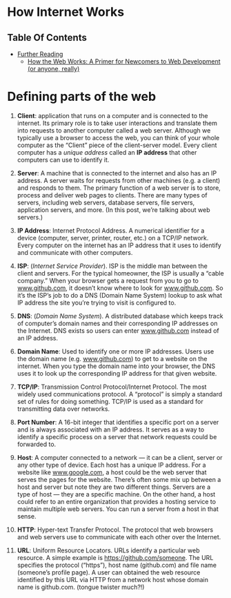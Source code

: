 # How Internet Works

## Table Of Contents
- [Further Reading]()
    - [How the Web Works: A Primer for Newcomers to Web Development (or anyone, really)](https://www.freecodecamp.org/news/how-the-web-works-a-primer-for-newcomers-to-web-development-or-anyone-really-b4584e63585c/)

# Defining parts of the web
1. __Client__: application that runs on a computer and is connected to the internet. Its primary role is to take user interactions and translate them into requests to another computer called a web server. Although we typically use a browser to access the web, you can think of your whole computer as the “Client” piece of the client-server model. Every client computer has a _unique address_ called an __IP address__ that other computers can use to identify it.

2. __Server__: A machine that is connected to the internet and also has an IP address. A server waits for requests from other machines (e.g. a client) and responds to them. The primary function of a web server is to store, process and deliver web pages to clients. There are many types of servers, including web servers, database servers, file servers, application servers, and more. (In this post, we’re talking about web servers.)

3. __IP Address__: Internet Protocol Address. A numerical identifier for a device (computer, server, printer, router, etc.) on a TCP/IP network. Every computer on the internet has an IP address that it uses to identify and communicate with other computers. 

4. __ISP__: (_Internet Service Provider_). ISP is the middle man between the client and servers. For the typical homeowner, the ISP is usually a “cable company.” When your browser gets a request from you to go to www.github.com, it doesn’t know where to look for www.github.com. So it’s the ISP’s job to do a DNS (Domain Name System) lookup to ask what IP address the site you’re trying to visit is configured to.

5. __DNS__: (_Domain Name System_). A distributed database which keeps track of computer’s domain names and their corresponding IP addresses on the Internet. DNS exists so users can enter www.github.com instead of an IP address.

6. __Domain Name__: Used to identify one or more IP addresses. Users use the domain name (e.g. www.github.com) to get to a website on the internet. When you type the domain name into your browser, the DNS uses it to look up the corresponding IP address for that given website.

7. __TCP/IP__: Transmission Control Protocol/Internet Protocol. The most widely used communications protocol. A “protocol” is simply a standard set of rules for doing something. TCP/IP is used as a standard for transmitting data over networks.

8. __Port Number__: A 16-bit integer that identifies a specific port on a server and is always associated with an IP address. It serves as a way to identify a specific process on a server that network requests could be forwarded to.

9. __Host__: A computer connected to a network — it can be a client, server or any other type of device. Each host has a unique IP address. For a website like www.google.com, a host could be the web server that serves the pages for the website. There’s often some mix up between a host and server but note they are two different things. Servers are a type of host — they are a specific machine. On the other hand, a host could refer to an entire organization that provides a hosting service to maintain multiple web servers. You can run a server from a host in that sense.

10. __HTTP__: Hyper-text Transfer Protocol. The protocol that web browsers and web servers use to communicate with each other over the Internet.

11. __URL__: Uniform Resource Locators. URLs identify a particular web resource. A simple example is https://github.com/someone. The URL specifies the protocol (“https”), host name (github.com) and file name (someone’s profile page). A user can obtained the web resource identified by this URL via HTTP from a network host whose domain name is github.com. (tongue twister much?!)